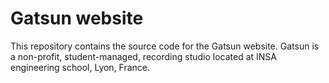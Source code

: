 # Gatsun website

This repository contains the source code for the Gatsun website. Gatsun is a non-profit, student-managed, recording studio located at INSA engineering school, Lyon, France.
